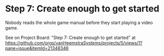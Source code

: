 # Step 7: Create enough to get started

Nobody reads the whole game manual before they start playing a video game.

See on Project Board: "Step 7: Create enough to get started" at https://github.com/orgs/vanHeemstraSystems/projects/5/views/1?pane=issue&itemId=21348346
